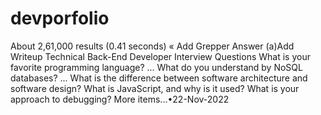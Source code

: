 # devporfolio

About 2,61,000 results (0.41 seconds) « Add Grepper Answer (a)Add Writeup
Technical Back-End Developer Interview Questions
What is your favorite programming language? ...
What do you understand by NoSQL databases? ...
What is the difference between software architecture and software design?
What is JavaScript, and why is it used?
What is your approach to debugging?
More items...•22-Nov-2022


